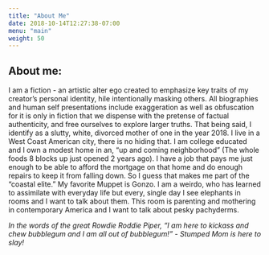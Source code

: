 ```yaml
---
title: "About Me"
date: 2018-10-14T12:27:38-07:00
menu: "main"
weight: 50
---
```



## About me:

I am a fiction - an artistic alter ego created to emphasize key traits of my creator’s personal identity, hile intentionally masking others. All biographies and human self presentations include exaggeration as well as obfuscation for it is only in fiction that we dispense with the pretense of factual authenticity, and free ourselves to explore larger truths. That being said, I identify as a slutty, white, divorced mother of one in the year 2018. I live in a West Coast American city, there is no hiding that. I am college educated and I own a modest home in an, “up and coming neighborhood” (The whole foods 8 blocks up just opened 2 years ago). I have a job that pays me just enough to be able to afford the mortgage on that home and do enough repairs to keep it from falling down. So I guess that makes me part of the “coastal elite.” My favorite Muppet is Gonzo. I am a weirdo, who has learned to assimilate with everyday life but every, single day I see elephants in rooms and I want to talk about them. This room is parenting and mothering in contemporary America and I want to talk about pesky pachyderms.

_In the words of the great Rowdie Roddie Piper, “I am here to kickass and chew bubblegum and I am all out of bubblegum!” - Stumped Mom is here to slay!_




